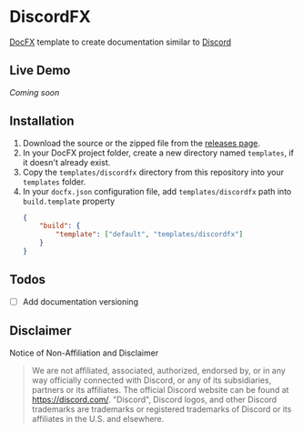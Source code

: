 # DiscordFX

[DocFX](https://dotnet.github.io/docfx/index.html) template to create documentation similar to [Discord](https://discord.com/developers/docs/intro)

## Live Demo

*Coming soon*

## Installation 

1. Download the source or the zipped file from the [releases page](/jbltx/DiscordFX/releases).
1. In your DocFX project folder, create a new directory named `templates`, if it doesn't already exist.
2. Copy the `templates/discordfx` directory from this repository into your `templates` folder.
3. In your `docfx.json` configuration file, add `templates/discordfx` path into `build.template` property
   ```json
   {
       "build": {
           "template": ["default", "templates/discordfx"]
       }
   }
   ```

## Todos

- [ ] Add documentation versioning

## Disclaimer

Notice of Non-Affiliation and Disclaimer

> We are not affiliated, associated, authorized, endorsed by, or in any way officially connected with Discord, or any of its subsidiaries, partners or its affiliates. The official Discord website can be found at https://discord.com/. "Discord", Discord logos, and other Discord trademarks are trademarks or registered trademarks of Discord or its affiliates in the U.S. and elsewhere.